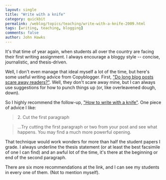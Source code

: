 ```yaml
---
layout: single 
title: "Write with a knife" 
category: quickbit
permalink: /weblog/topics/teaching/write-with-a-knife-2009.html
tags: [writing, teaching, blogging] 
comments: false 
author: John Hawks 
---
```


It's that time of year again, when students all over the country are facing their first writing assignment. I always encourage a bloggy style -- concise, journalistic, and thesis-driven. 

Well, I don't even manage that ideal myself a lot of the time, but here's some useful writing advice from Copyblogger. First, <a href="http://www.copyblogger.com/long-or-short-post/">"Do long blog posts scare away readers?"</a>. Well, they don't scare away mine, but I can always use suggestions for how to punch things up (or, like overleavened dough, down). 

So I highly recommend the follow-up, <a href="http://www.copyblogger.com/write-with-a-knife/">"How to write with a knife"</a>. One piece of advice I like: 

<blockquote>2. Cut the first paragraph</blockquote>

<blockquote>...Try cutting the first paragraph or two from your post and see what happens. You may find a much more powerful opening.</blockquote>

That technique would work wonders for more than half the student papers I grade. I always underline the thesis statement (or at least the best facsimile of one I can find) and an awful lot of the time, it's there at the beginning or end of the second paragraph. 

There are six more recommendations at the link, and I can see my students in every one of them. (Not to mention myself). 

